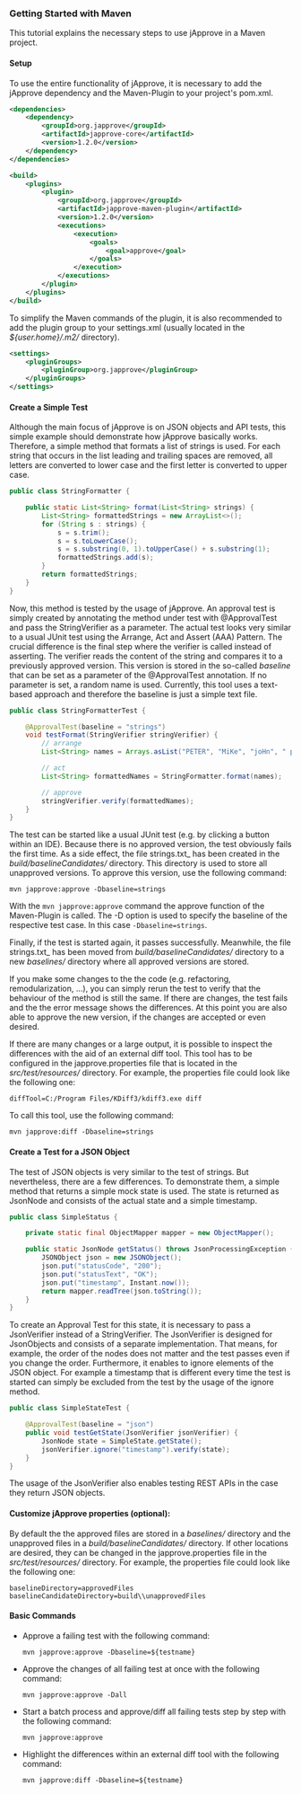 ### Getting Started with Maven

This tutorial explains the necessary steps to use jApprove in a Maven project.

#### Setup

To use the entire functionality of jApprove, it is necessary to add the jApprove dependency and the Maven-Plugin to your project's pom.xml.
  
```xml
<dependencies>
    <dependency>
        <groupId>org.japprove</groupId>
        <artifactId>japprove-core</artifactId>
        <version>1.2.0</version>
    </dependency>
</dependencies>
```

```xml
<build>
    <plugins>
        <plugin>
            <groupId>org.japprove</groupId>
            <artifactId>japprove-maven-plugin</artifactId>
            <version>1.2.0</version>
            <executions>
                <execution>
                    <goals>
                        <goal>approve</goal>
                    </goals>
                </execution>
            </executions>
        </plugin>
    </plugins>
</build>
```
   
To simplify the Maven commands of the plugin, it is also recommended to add the plugin group to your settings.xml (usually located in the _${user.home}/.m2/_ directory).

```xml
<settings>
    <pluginGroups>
        <pluginGroup>org.japprove</pluginGroup>
    </pluginGroups>
</settings>
```


#### Create a Simple Test

Although the main focus of jApprove is on JSON objects and API tests, this simple example should demonstrate how jApprove basically works. Therefore, a simple method that formats a list of strings is used. For each string that occurs in the list leading and trailing spaces are removed, all letters are converted to lower case and the first letter is converted to upper case.

```java
public class StringFormatter {

    public static List<String> format(List<String> strings) {
        List<String> formattedStrings = new ArrayList<>();
        for (String s : strings) {
            s = s.trim();
            s = s.toLowerCase();
            s = s.substring(0, 1).toUpperCase() + s.substring(1);
            formattedStrings.add(s);
        }
        return formattedStrings;
    }
}
```

Now, this method is tested by the usage of jApprove. An approval test is simply created by annotating the method under test with @ApprovalTest and pass the StringVerifier as a parameter. The actual test looks very similar to a usual JUnit test using the Arrange, Act and Assert (AAA) Pattern. The crucial difference is the final step where the verifier is called instead of asserting. The verifier reads the content of the string and compares it to a previously approved version. This version is stored in the so-called _baseline_ that can be set as a parameter of the @ApprovalTest annotation. If no parameter is set, a random name is used. Currently, this tool uses a text-based approach and therefore the baseline is just a simple text file.

```java
public class StringFormatterTest {

    @ApprovalTest(baseline = "strings")
    void testFormat(StringVerifier stringVerifier) {
        // arrange
        List<String> names = Arrays.asList("PETER", "MiKe", "joHn", " pAuL ");

        // act
        List<String> formattedNames = StringFormatter.format(names);

        // approve
        stringVerifier.verify(formattedNames);
    }
}
```

The test can be started like a usual JUnit test (e.g. by clicking a button within an IDE). Because there is no approved version, the test obviously fails the first time. As a side effect, the file strings.txt_ has been created in the _build/baselineCandidates/_ directory. This directory is used to store all unapproved versions. To approve this version, use the following command: 

`mvn japprove:approve -Dbaseline=strings`

With the `mvn japprove:approve` command the approve function of the Maven-Plugin is called. The -D option is used to specify the baseline of the respective test case. In this case `-Dbaseline=strings`. 

Finally, if the test is started again, it passes successfully. Meanwhile, the file strings.txt_ has been moved from _build/baselineCandidates/_ directory to a new _baselines/_ directory where all approved versions are stored.

If you make some changes to the the code (e.g. refactoring, remodularization, ...), you can simply rerun the test to verify that the behaviour of the method is still the same. If there are changes, the test fails and the the error message shows the differences. At this point you are also able to approve the new version, if the changes are accepted or even desired.

If there are many changes or a large output, it is possible to inspect the differences with the aid of an external diff tool. This tool has to be configured in the japprove.properties file that is located in the _src/test/resources/_ directory. For example, the properties file could look like the following one:
	
```
diffTool=C:/Program Files/KDiff3/kdiff3.exe diff
```

To call this tool, use the following command: 

`mvn japprove:diff -Dbaseline=strings`


#### Create a Test for a JSON Object

The test of JSON objects is very similar to the test of strings. But nevertheless, there are a few differences. To demonstrate them, a simple method that returns a simple mock state is used. The state is returned as JsonNode and consists of the actual state and a simple timestamp.

```java
public class SimpleStatus {

    private static final ObjectMapper mapper = new ObjectMapper();

    public static JsonNode getStatus() throws JsonProcessingException {
        JSONObject json = new JSONObject();
        json.put("statusCode", "200");
        json.put("statusText", "OK");
        json.put("timestamp", Instant.now());
        return mapper.readTree(json.toString());
    }
}
```

To create an Approval Test for this state, it is necessary to pass a JsonVerifier instead of a StringVerifier. The JsonVerifier is designed for JsonObjects and consists of a separate implementation. That means, for example, the order of the nodes does not matter and the test passes even if you change the order. Furthermore, it enables to ignore elements of the JSON object. For example a timestamp that is different every time the test is started can simply be excluded from the test by the usage of the ignore method.

```java
public class SimpleStateTest {

    @ApprovalTest(baseline = "json")
    public void testGetState(JsonVerifier jsonVerifier) {
        JsonNode state = SimpleState.getState();
        jsonVerifier.ignore("timestamp").verify(state);
    }
}
```

The usage of the JsonVerifier also enables testing REST APIs in the case they return JSON objects. 


#### Customize jApprove properties (optional):

By default the the approved files are stored in a _baselines/_ directory and the unapproved files in a _build/baselineCandidates/_ directory. If other locations are desired, they can be changed in the japprove.properties file in the _src/test/resources/_ directory. For example, the properties file could look like the following one:
	
```
baselineDirectory=approvedFiles
baselineCandidateDirectory=build\\unapprovedFiles
```


#### Basic Commands   

* Approve a failing test with the following command: 
 
	`mvn japprove:approve -Dbaseline=${testname}`
	
* Approve the changes of all failing test at once with the following command:

   `mvn japprove:approve -Dall`

* Start a batch process and approve/diff all failing tests step by step with the following command:

	`mvn japprove:approve`   
	
* Highlight the differences within an external diff tool with the following command: 
 
	`mvn japprove:diff -Dbaseline=${testname}`	

	
  